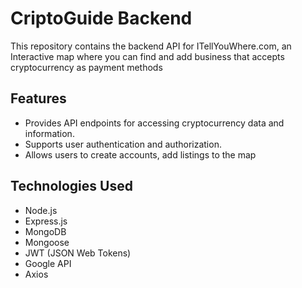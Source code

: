 # CriptoGuide Backend



This repository contains the backend API for ITellYouWhere.com, an Interactive map where you can find and add business that accepts cryptocurrency as payment methods

## Features

- Provides API endpoints for accessing cryptocurrency data and information.
- Supports user authentication and authorization.
- Allows users to create accounts, add listings to the map

## Technologies Used

- Node.js
- Express.js
- MongoDB
- Mongoose
- JWT (JSON Web Tokens)
- Google API
- Axios
